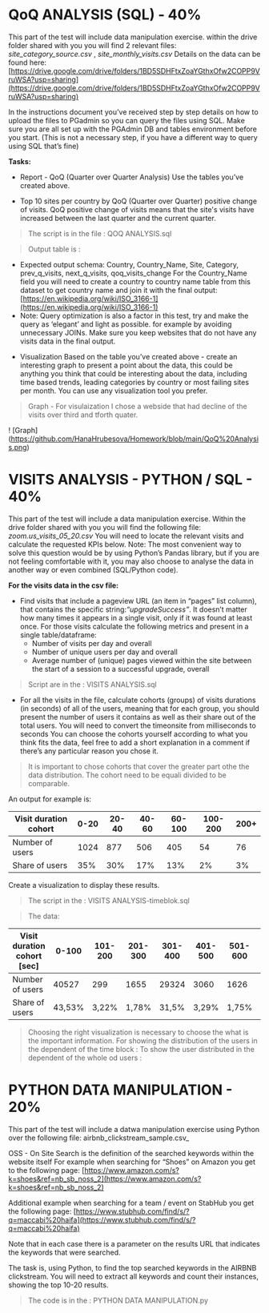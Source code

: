 # QoQ ANALYSIS (SQL) - 40%
This part of the test will include data manipulation exercise.
within the drive folder shared with you you will find 2 relevant files:
_site_category_source.csv_ , 
_site_monthly_visits.csv_
Details on the data can be found here:
[https://drive.google.com/drive/folders/1BD5SDHFtxZoaYGthxOfw2COPP9VruWSA?usp=sharing](https://drive.google.com/drive/folders/1BD5SDHFtxZoaYGthxOfw2COPP9VruWSA?usp=sharing)

In the instructions document you’ve received step by step details on how to upload the files
to PGadmin so you can query the files using SQL. Make sure you are all set up with the
PGAdmin DB and tables environment before you start. (This is not a necessary step, if you
have a different way to query using SQL that’s fine)

**Tasks:**

* Report - QoQ (Quarter over Quarter Analysis)
Use the tables you’ve created above.
- Top 10 sites per country by QoQ (Quarter over Quarter) positive change of visits.
QoQ positive change of visits means that the site's visits have increased between the last quarter and the current
quarter.
> The script is in the file : QOQ ANALYSIS.sql

> Output table is : 

- Expected output schema:
Country, Country_Name, Site, Category, prev_q_visits, next_q_visits, qoq_visits_change
For the Country_Name field you will need to create a country to country name table from this dataset to get country name
and join it with the final output: [https://en.wikipedia.org/wiki/ISO_3166-1](https://en.wikipedia.org/wiki/ISO_3166-1)
- Note:
Query optimization is also a factor in this test, try and make the query as ‘elegant’ and light as possible. for example
by avoiding unnecessary JOINs. Make sure you keep websites that do not have any visits data in the final output.

* Visualization
Based on the table you’ve created above - create an interesting graph to present a point about the data, this could be
anything you think that could be interesting about the data, including time based trends, leading categories by country
or most failing sites per month.
You can use any visualization tool you prefer.

> Graph - For visulaization I chose a webside that had decline of the visits over third and tforth quater.

 ! [Graph] (https://github.com/HanaHrubesova/Homework/blob/main/QoQ%20Analysis.png)

# VISITS ANALYSIS - PYTHON / SQL - 40%
This part of the test will include a data manipulation exercise.
Within the drive folder shared with you you will find the following file: _zoom.us_visits_05_20.csv_
You will need to locate the relevant visits and calculate the requested KPIs below.
Note:
The most convenient way to solve this question would be by using Python’s Pandas library, but if you are not feeling comfortable with it, you may also choose to analyse the data in another way or even combined (SQL/Python code).

**For the visits data in the csv file:**
- Find visits that include a pageview URL (an item in “pages” list column), that contains the specific string:_“upgradeSuccess”_.
  It doesn’t matter how many times it appears in a single visit, only if it was found at least once.
  For those visits calculate the following metrics and present in a single table/dataframe:
  - Number of visits per day and overall
  - Number of unique users per day and overall
  - Average number of (unique) pages viewed within the site between the start of a session to a successful upgrade, overall

> Script are in the : VISITS ANALYSIS.sql

- For all the visits in the file, calculate cohorts (groups) of visits durations (in seconds) of all of the users, meaning that for each group, you should present the number of users it contains as well as their share out of the total users.
You will need to convert the timeonsite from milliseconds to seconds
You can choose the cohorts yourself according to what you think fits the data, feel free to add a short explanation in a comment if there’s any particular reason you chose it.

> It is important to chose cohorts that cover the greater part othe the data distribution. The cohort need to be equali divided to be comparable.

  An output for example is:

| Visit duration cohort	| 0-20 | 20-40 | 40-60 | 60-100	| 100-200 |	200+ |
|-----------------------|------|-------|-------|--------|---------|------|
| Number of users       | 1024 | 877   | 506   | 405	| 54	  | 76   |
| Share of users        | 35%  | 30%   | 17%   | 13%	| 2%	  | 3%   |

Create a visualization to display these results.

> The script in the : VISITS ANALYSIS-timeblok.sql

> The data:

  | Visit duration cohort [sec]	| 0-100  | 101-200 | 201-300 | 301-400| 401-500 | 501-600 | 601-700 | 701-800 |801-900 | 901-1000 | 1000+ |
  |-----------------------------|--------|---------|---------|--------|---------|---------|---------|---------|--------|----------|-------|
  | Number of users             | 40527  | 299     | 1655    | 29324  | 3060	| 1626    | 3038    | 1681    | 1001   | 869      | 7326  |
  | Share of users              | 43,53% | 3,22%   | 1,78%   | 31,5%  | 3,29%   | 1,75%   | 3,26%   | 1,81%   | 1,08%  | 0,93%    | 7.87% |

> Choosing the right visualization is necessary to choose the what is the important information. For showing the distribution of the users in the dependent of the time block :
To show the user distributed in the dependent of the whole od users :

# PYTHON DATA MANIPULATION - 20% 
This part of the test will include a datwa manipulation exercise using Python over the
following file: airbnb_clickstream_sample.csv_

OSS - On Site Search is the definition of the searched keywords within the website itself
For example when searching for “Shoes” on Amazon you get to the following page:
[https://www.amazon.com/s?k=shoes&ref=nb_sb_noss_2](https://www.amazon.com/s?k=shoes&ref=nb_sb_noss_2)

Additional example when searching for a team / event on StabHub you get the following
page:
[https://www.stubhub.com/find/s/?q=maccabi%20haifa](https://www.stubhub.com/find/s/?q=maccabi%20haifa)

Note that in each case there is a parameter on the results URL that indicates the
keywords that were searched.

The task is, using Python, to find the top searched keywords in the AIRBNB
clickstream. You will need to extract all keywords and count their instances, showing
the top 10-20 results.

> The code is in the : PYTHON DATA MANIPULATION.py